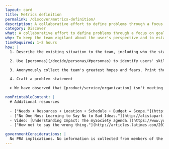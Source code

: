 ```yaml
---
layout: card
title: Metrics definition
permalink: /discover/metrics-definition/
description: A collaborative effort to define problems through a focus on goals and the criteria by which a team will measure a solution's impact on those problems.
category: Discover
what: A collaborative effort to define problems through a focus on goals and the criteria by which a team will measure a solution's impact on those problems.
why: To keep the team vigilant about the user's perspective and to establish a user-centered framework for passively measuring over time. Research keeps us vigilant about building metrics that emphasize the user's perspective rather than metrics that make us appear good at our jobs.
timeRequired: 1–2 hours
how: |
  1. Describe the existing situation to the team, including who the stakeholders are and what their stake is.

  2. Use [personas](/decide/personas/#personas) to identify users' skills, practices, and behaviors. Decide which you want to promote (and how you would measure that). Next, look at personas' pain points and consider how you would alleviate them (and how you would measure that).

  3. Anonymously collect the team's greatest hopes and fears. Print these out, group them by topic, and discuss. Think about how you can measure throughout the project whether it is aligning with your collective hopes or deviating toward your collective fears.

  4. Craft a problem statement

  > We have observed that [product/service/organization] isn't meeting [these goals/needs], which is causing [this  adverse effect]. How might we improve so that our team/organization is more successful based on [these measurable criteria]?

nonPrintableContent: |
  # Additional resources
  
  - ["Needs + Resources + Location + Schedule + Budget = Scope."](http://www.uxmatters.com/mt/archives/2009/12/needs-resources-location-schedule-budget-scope.php) Whitney Hess.
  - ["No One Nos: Learning to Say No to Bad Ideas."](http://alistapart.com/article/no-one-nos-learning-to-say-no-to-bad-ideas) Whitney Hess.
  - Video: [Understanding Impact: The mySociety agenda.](https://www.youtube.com/watch?v=oAU0c7ocZKs) Dr. Rebecca Rumbul.
  - ["How not to say the wrong thing."](http://articles.latimes.com/2013/apr/07/opinion/la-oe-0407-silk-ring-theory-20130407) Susan Silk and Barry Goldman.

governmentConsiderations: |
  No PRA implications. No information is collected from members of the public.
---
```


